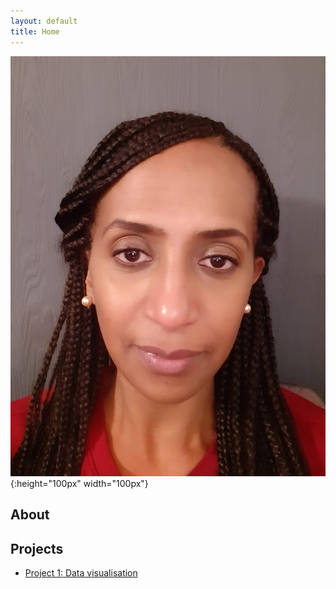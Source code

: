 ```yaml
---
layout: default
title: Home
---
```

![Profile](https://github.com/tes2sara/sara_tesfamariam/blob/main/Profile.jpg?raw=true){:height="100px" width="100px"}

## About

## Projects
- [Project 1: Data visualisation](project1.md)

  
  



